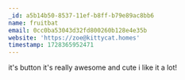 ```yaml
---
_id: a5b14b50-8537-11ef-b8ff-b79e89ac8bb6
name: fruitbat
email: 0cc0ba53043d32fd800260b128e4e35b
website: 'https://zoe@kittycat.homes'
timestamp: 1728365952471
---
```

it's button it's really awesome and cute 
i like it a lot!

